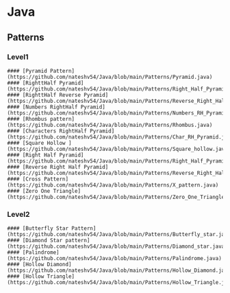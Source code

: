 # Java

## Patterns

  ### Level1
    #### [Pyramid Pattern](https://github.com/nateshv54/Java/blob/main/Patterns/Pyramid.java)
    #### [RighttHalf Pyramid](https://github.com/nateshv54/Java/blob/main/Patterns/Right_Half_Pyramid.java)
    #### [RighttHalf Reverse Pyramid](https://github.com/nateshv54/Java/blob/main/Patterns/Reverse_Right_Half_Pyramid.java)
    #### [Numbers RightHalf Pyramid](https://github.com/nateshv54/Java/blob/main/Patterns/Numbers_RH_Pyramid.java)
    #### [Rhombus pattern](https://github.com/nateshv54/Java/blob/main/Patterns/Rhombus.java)
    #### [Characters RightHalf Pyramid](https://github.com/nateshv54/Java/blob/main/Patterns/Char_RH_Pyramid.java)
    #### [Square Hollow ](https://github.com/nateshv54/Java/blob/main/Patterns/Square_hollow.java)
    #### [Right Half Pyramid](https://github.com/nateshv54/Java/blob/main/Patterns/Right_Half_Pyramid.java)
    #### [Reverse Right Half Pyramid](https://github.com/nateshv54/Java/blob/main/Patterns/Reverse_Right_Half_Pyramid.java)
    #### [Cross Pattern](https://github.com/nateshv54/Java/blob/main/Patterns/X_pattern.java)
    #### [Zero One Triangle](https://github.com/nateshv54/Java/blob/main/Patterns/Zero_One_Triangle.java)

### Level2
    #### [Butterfly Star Pattern](https://github.com/nateshv54/Java/blob/main/Patterns/Butterfly_star.java)
    #### [Diamond Star pattern](https://github.com/nateshv54/Java/blob/main/Patterns/Diamond_star.java)
    #### [Palindrome]
    (https://github.com/nateshv54/Java/blob/main/Patterns/Palindrome.java)
    #### [Hollow Diamond]
    (https://github.com/nateshv54/Java/blob/main/Patterns/Hollow_Diamond.java)
    #### [Hollow Triangle]
    (https://github.com/nateshv54/Java/blob/main/Patterns/Hollow_Triangle.java)
    

